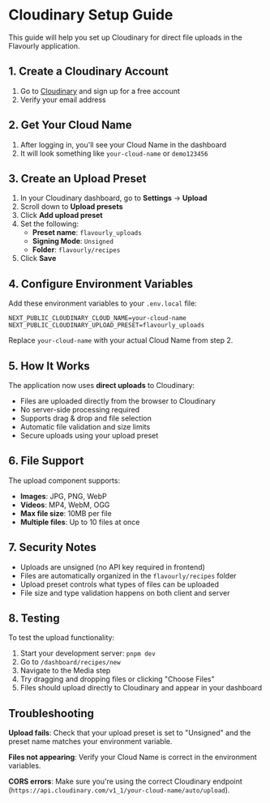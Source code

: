 # Cloudinary Setup Guide

This guide will help you set up Cloudinary for direct file uploads in the Flavourly application.

## 1. Create a Cloudinary Account

1. Go to [Cloudinary](https://cloudinary.com/) and sign up for a free account
2. Verify your email address

## 2. Get Your Cloud Name

1. After logging in, you'll see your Cloud Name in the dashboard
2. It will look something like `your-cloud-name` or `demo123456`

## 3. Create an Upload Preset

1. In your Cloudinary dashboard, go to **Settings** → **Upload**
2. Scroll down to **Upload presets**
3. Click **Add upload preset**
4. Set the following:
   - **Preset name**: `flavourly_uploads`
   - **Signing Mode**: `Unsigned`
   - **Folder**: `flavourly/recipes`
5. Click **Save**

## 4. Configure Environment Variables

Add these environment variables to your `.env.local` file:

```env
NEXT_PUBLIC_CLOUDINARY_CLOUD_NAME=your-cloud-name
NEXT_PUBLIC_CLOUDINARY_UPLOAD_PRESET=flavourly_uploads
```

Replace `your-cloud-name` with your actual Cloud Name from step 2.

## 5. How It Works

The application now uses **direct uploads** to Cloudinary:

- Files are uploaded directly from the browser to Cloudinary
- No server-side processing required
- Supports drag & drop and file selection
- Automatic file validation and size limits
- Secure uploads using your upload preset

## 6. File Support

The upload component supports:

- **Images**: JPG, PNG, WebP
- **Videos**: MP4, WebM, OGG
- **Max file size**: 10MB per file
- **Multiple files**: Up to 10 files at once

## 7. Security Notes

- Uploads are unsigned (no API key required in frontend)
- Files are automatically organized in the `flavourly/recipes` folder
- Upload preset controls what types of files can be uploaded
- File size and type validation happens on both client and server

## 8. Testing

To test the upload functionality:

1. Start your development server: `pnpm dev`
2. Go to `/dashboard/recipes/new`
3. Navigate to the Media step
4. Try dragging and dropping files or clicking "Choose Files"
5. Files should upload directly to Cloudinary and appear in your dashboard

## Troubleshooting

**Upload fails**: Check that your upload preset is set to "Unsigned" and the preset name matches your environment variable.

**Files not appearing**: Verify your Cloud Name is correct in the environment variables.

**CORS errors**: Make sure you're using the correct Cloudinary endpoint (`https://api.cloudinary.com/v1_1/your-cloud-name/auto/upload`).
